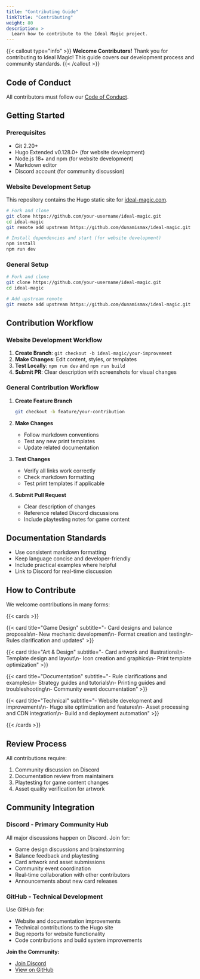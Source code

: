 ```yaml
---
title: "Contributing Guide"
linkTitle: "Contributing"
weight: 80
description: >
  Learn how to contribute to the Ideal Magic project.
---
```


{{< callout type="info" >}} **Welcome Contributors!** Thank you for contributing
to Ideal Magic! This guide covers our development process and community
standards. {{< /callout >}}

## Code of Conduct

All contributors must follow our [Code of Conduct](/docs/code-of-conduct/).

## Getting Started

### Prerequisites

- Git 2.20+
- Hugo Extended v0.128.0+ (for website development)
- Node.js 18+ and npm (for website development)
- Markdown editor
- Discord account (for community discussion)

### Website Development Setup

This repository contains the Hugo static site for
[ideal-magic.com](https://ideal-magic.com).

```bash
# Fork and clone
git clone https://github.com/your-username/ideal-magic.git
cd ideal-magic
git remote add upstream https://github.com/dunamismax/ideal-magic.git

# Install dependencies and start (for website development)
npm install
npm run dev
```

### General Setup

```bash
# Fork and clone
git clone https://github.com/your-username/ideal-magic.git
cd ideal-magic

# Add upstream remote
git remote add upstream https://github.com/dunamismax/ideal-magic.git
```

## Contribution Workflow

### Website Development Workflow

1. **Create Branch**: `git checkout -b ideal-magic/your-improvement`
2. **Make Changes**: Edit content, styles, or templates
3. **Test Locally**: `npm run dev` and `npm run build`
4. **Submit PR**: Clear description with screenshots for visual changes

### General Contribution Workflow

1. **Create Feature Branch**

   ```bash
   git checkout -b feature/your-contribution
   ```

2. **Make Changes**
   - Follow markdown conventions
   - Test any new print templates
   - Update related documentation

3. **Test Changes**
   - Verify all links work correctly
   - Check markdown formatting
   - Test print templates if applicable

4. **Submit Pull Request**
   - Clear description of changes
   - Reference related Discord discussions
   - Include playtesting notes for game content

## Documentation Standards

- Use consistent markdown formatting
- Keep language concise and developer-friendly
- Include practical examples where helpful
- Link to Discord for real-time discussion

## How to Contribute

We welcome contributions in many forms:

{{< cards >}}

{{< card title="Game Design" subtitle="- Card designs and balance proposals\n- New mechanic development\n- Format creation and testing\n- Rules clarification and updates" >}}

{{< card title="Art & Design" subtitle="- Card artwork and illustrations\n- Template design and layout\n- Icon creation and graphics\n- Print template optimization" >}}

{{< card title="Documentation" subtitle="- Rule clarifications and examples\n- Strategy guides and tutorials\n- Printing guides and troubleshooting\n- Community event documentation" >}}

{{< card title="Technical" subtitle="- Website development and improvements\n- Hugo site optimization and features\n- Asset processing and CDN integration\n- Build and deployment automation" >}}

{{< /cards >}}

## Review Process

All contributions require:

1. Community discussion on Discord
2. Documentation review from maintainers
3. Playtesting for game content changes
4. Asset quality verification for artwork

## Community Integration

### Discord - Primary Community Hub

All major discussions happen on Discord. Join for:

- Game design discussions and brainstorming
- Balance feedback and playtesting
- Card artwork and asset submissions
- Community event coordination
- Real-time collaboration with other contributors
- Announcements about new card releases

### GitHub - Technical Development

Use GitHub for:

- Website and documentation improvements
- Technical contributions to the Hugo site
- Bug reports for website functionality
- Code contributions and build system improvements

**Join the Community:**

- [Join Discord](https://discord.gg/KQTY8DfY)
- [View on GitHub](https://github.com/dunamismax/ideal-magic)
